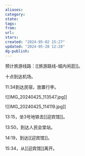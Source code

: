 ```yaml
---
aliases: 
category: 
state: 
tags: 
from: 
url: 
stars: 
created: "2024-05-02 15:27"
updated: "2024-05-28 12:28"
dg-publish: 
---
```

预计旅游线路：[[旅游路线-城内闲逛]]。

十点到达机场。

11:34到达民宿，放置行李。

![[IMG_20240425_113547.jpg]]

![[IMG_20240425_114119.jpg]]


13:15，坐3号地铁去[[迎宾馆]]。

13:50，到达人民会堂站。

14:19，到达[[迎宾馆]]。

15:34，从[[迎宾馆]]离开。

